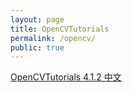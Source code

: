 ```yaml
---
layout: page
title: OpenCVTutorials
permalink: /opencv/
public: true
---
```


[OpenCVTutorials 4.1.2 中文](http://opencv.misday.com)